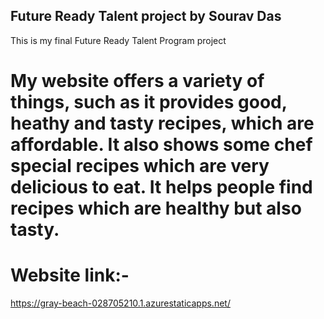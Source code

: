 ## Future Ready Talent project by Sourav Das
This is my final Future Ready Talent Program project

# My website offers a variety of things, such as it provides good, heathy and tasty recipes, which are affordable. It also shows some chef special recipes which are very delicious to eat. It helps people find recipes which are healthy but also tasty.

# Website link:-
https://gray-beach-028705210.1.azurestaticapps.net/
